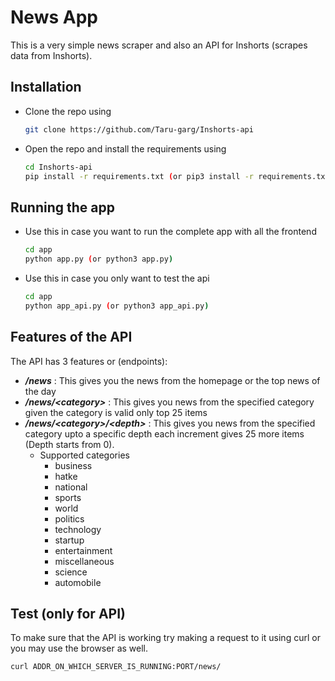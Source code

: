 # News App

This is a very simple news scraper and also an API for Inshorts (scrapes data from Inshorts).


## Installation ##
 * Clone the repo using
     ```sh
    git clone https://github.com/Taru-garg/Inshorts-api
    ```
 * Open the repo and install the requirements using
 
     ```sh
     cd Inshorts-api
     pip install -r requirements.txt (or pip3 install -r requirements.txt)
     ```
         
## Running the app ##
  * Use this in case you want to run the complete app with all the frontend
    ```sh
    cd app
    python app.py (or python3 app.py)
    ```
   * Use this in case you only want to test the api
      ```sh
      cd app
      python app_api.py (or python3 app_api.py)
      ```
 
## Features of the API ##
The API has 3 features or (endpoints):
  * _**/news**_                      : This gives you the news from the homepage or the top news of the day
  * _**/news/\<category>**_          : This gives you news from the specified category given the category is valid only top 25 items
  * _**/news/\<category>/\<depth>**_ : This gives you news from the specified category upto a specific depth each increment gives 25 more items
                                (Depth starts from 0).
      * Supported categories 
          * business
          * hatke
          * national
          * sports
          * world
          * politics
          * technology
          * startup
          * entertainment
          * miscellaneous
          * science
          * automobile
## Test (only for API) ##
To make sure that the API is working try making a request to it using curl or you may use the browser as well.
```sh
curl ADDR_ON_WHICH_SERVER_IS_RUNNING:PORT/news/
```
